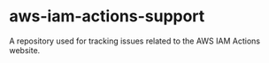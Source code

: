 # aws-iam-actions-support
A repository used for tracking issues related to the AWS IAM Actions website.
